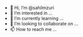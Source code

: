 - 👋 Hi, I’m @sahilmzuri
- 👀 I’m interested in ...
- 🌱 I’m currently learning ...
- 💞️ I’m looking to collaborate on ...
- 📫 How to reach me ...

<!---
sahilmzuri/sahilmzuri is a ✨ special ✨ repository because its `README.md` (this file) appears on your GitHub profile.
You can click the Preview link to take a look at your changes.
--->
